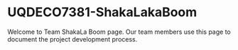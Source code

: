 # UQDECO7381-ShakaLakaBoom
Welcome to Team ShakaLa Boom page. Our team members use this page to document the project development process.
